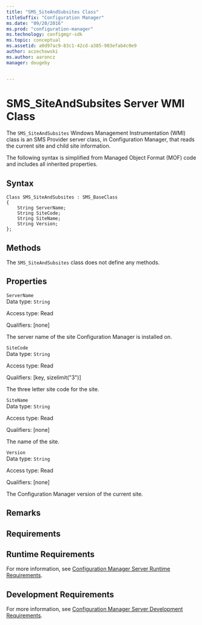 ```yaml
---
title: "SMS_SiteAndSubsites Class"
titleSuffix: "Configuration Manager"
ms.date: "09/20/2016"
ms.prod: "configuration-manager"
ms.technology: configmgr-sdk
ms.topic: conceptual
ms.assetid: a0d97ac9-83c1-42cd-a385-903efab4c0e9
author: aczechowski
ms.author: aaroncz
manager: dougeby


---
```

# SMS_SiteAndSubsites Server WMI Class
The `SMS_SiteAndSubsites` Windows Management Instrumentation (WMI) class is an SMS Provider server class, in Configuration Manager, that reads the current site and child site information.  

 The following syntax is simplified from Managed Object Format (MOF) code and includes all inherited properties.  

## Syntax  

```  
Class SMS_SiteAndSubsites : SMS_BaseClass  
{  
    String ServerName;  
    String SiteCode;  
    String SiteName;  
    String Version;  
};  
```  

## Methods  
 The `SMS_SiteAndSubsites` class does not define any methods.  

## Properties  
 `ServerName`  
 Data type: `String`  

 Access type: Read  

 Qualifiers: [none]  

 The server name of the site Configuration Manager is installed on.  

 `SiteCode`  
 Data type: `String`  

 Access type: Read  

 Qualifiers: [key, sizelimit("3")]  

 The three letter site code for the site.  

 `SiteName`  
 Data type: `String`  

 Access type: Read  

 Qualifiers: [none]  

 The name of the site.  

 `Version`  
 Data type: `String`  

 Access type: Read  

 Qualifiers: [none]  

 The Configuration Manager version of the current site.  

## Remarks  

## Requirements  

## Runtime Requirements  
 For more information, see [Configuration Manager Server Runtime Requirements](../../../../../develop/core/reqs/server-runtime-requirements.md).  

## Development Requirements  
 For more information, see [Configuration Manager Server Development Requirements](../../../../../develop/core/reqs/server-development-requirements.md).
